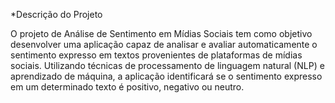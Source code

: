 *Descrição do Projeto

O projeto de Análise de Sentimento em Mídias Sociais tem como objetivo desenvolver uma aplicação capaz de analisar e avaliar automaticamente o sentimento expresso em textos provenientes de plataformas de mídias sociais. Utilizando técnicas de processamento de linguagem natural (NLP) e aprendizado de máquina, a aplicação identificará se o sentimento expresso em um determinado texto é positivo, negativo ou neutro.
